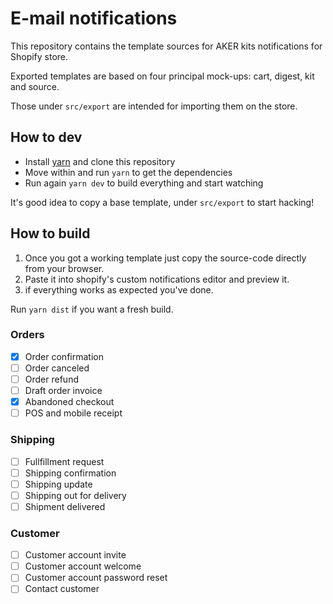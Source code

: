 
# E-mail notifications

This repository contains the template sources for AKER kits notifications for Shopify store.

Exported templates are based on four principal mock-ups: cart, digest, kit and source.

Those under `src/export` are intended for importing them on the store.

## How to dev

- Install [yarn](https://github.com/yarnpkg/yarn) and clone this repository
- Move within and run `yarn` to get the dependencies
- Run again `yarn dev` to build everything and start watching

It's good idea to copy a base template, under `src/export` to start hacking!

## How to build

1. Once you got a working template just copy the source-code directly from your browser.
2. Paste it into shopify's custom notifications editor and preview it.
3. if everything works as expected you've done.

Run `yarn dist` if you want a fresh build.

### Orders

- [x] Order confirmation
- [ ] Order canceled
- [ ] Order refund
- [ ] Draft order invoice
- [x] Abandoned checkout
- [ ] POS and mobile receipt

### Shipping

- [ ] Fullfillment request
- [ ] Shipping confirmation
- [ ] Shipping update
- [ ] Shipping out for delivery
- [ ] Shipment delivered

### Customer

- [ ] Customer account invite
- [ ] Customer account welcome
- [ ] Customer account password reset
- [ ] Contact customer
